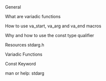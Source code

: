 General

What are variadic functions

How to use va_start, va_arg and va_end macros

Why and how to use the const type qualifier

Resources
stdarg.h

Variadic Functions

Const Keyword

man or help:
stdarg

